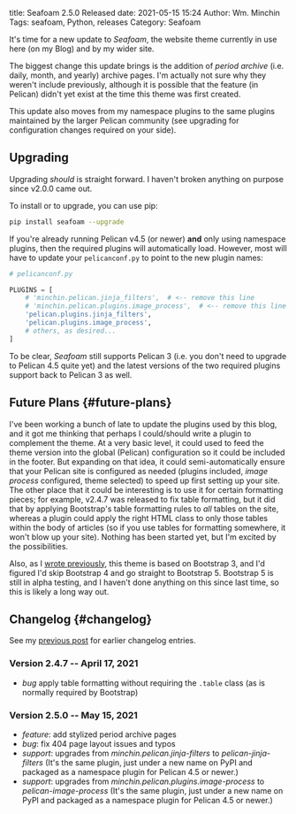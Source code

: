 title: Seafoam 2.5.0 Released
date: 2021-05-15 15:24
Author: Wm. Minchin
Tags: seafoam, Python, releases
Category: Seafoam

It's time for a new update to *Seafoam*, the website theme currently in use
here (on my Blog) and by my wider site.

The biggest change this update brings is the addition of *period archive* (i.e.
daily, month, and yearly) archive pages. I'm actually not sure why they weren't
include previously, although it is possible that the feature (in Pelican) didn't
yet exist at the time this theme was first created.

This update also moves from my namespace plugins to the same plugins maintained
by the larger Pelican community (see upgrading for configuration changes
required on your side).

## Upgrading

Upgrading *should* is straight forward. I haven't broken anything on purpose
since v2.0.0 came out.

To install or to upgrade, you can use pip:

```sh
pip install seafoam --upgrade
```

If you're already running Pelican v4.5 (or newer) **and** only using namespace
plugins, then the required plugins will automatically load. However, most will
have to update your `pelicanconf.py` to point to the new plugin names:

```python
# pelicanconf.py

PLUGINS = [
    # 'minchin.pelican.jinja_filters',  # <-- remove this line
    # 'minchin.pelican.plugins.image_process',  # <-- remove this line
    'pelican.plugins.jinja_filters',
    'pelican.plugins.image_process',
    # others, as desired...
]
```

To be clear, *Seafoam* still supports Pelican 3 (i.e. you don't need to upgrade
to Pelican 4.5 quite yet) and the latest versions of the two required plugins
support back to Pelican 3 as well.

## Future Plans {#future-plans}

I've been working a bunch of late to update the plugins used by this blog, and
it got me thinking that perhaps I could/should write a plugin to complement the
theme. At a very basic level, it could used to feed the theme version into the
global (Pelican) configuration so it could be included in the footer. But
expanding on that idea, it could semi-automatically ensure that your Pelican
site is configured as needed (plugins included, *image process* configured,
theme selected) to speed up first setting up your site. The other place that it
could be interesting is to use it for certain formatting pieces; for example,
v2.4.7 was released to fix table formatting, but it did that by applying
Bootstrap's table formatting rules to *all* tables on the site, whereas a plugin
could apply the right HTML class to only those tables within the body of
articles (so if you use tables for formatting somewhere, it won't blow up your
site). Nothing has been started yet, but I'm excited by the possibilities.

Also, as I [wrote
previously]({filename}20200717-seafoam-245-released.md#future-plans), this theme
is based on Bootstrap 3, and I'd figured I'd skip Bootstrap 4 and go straight to
Bootstrap 5. Bootstrap 5 is still in alpha testing, and I haven't done anything
on this since last time, so this is likely a long way out.

## Changelog {#changelog}

See my [previous post]({filename}20200717-seafoam-245-released.md#changelog) for
earlier changelog entries.

### Version 2.4.7 -- April 17, 2021

- *bug* apply table formatting without requiring the `.table` class (as is
  normally required by Bootstrap)

### Version 2.5.0 -- May 15, 2021

- *feature*: add stylized period archive pages
- *bug*: fix 404 page layout issues and typos
- *support*: upgrades from *minchin.pelican.jinja-filters* to
  *pelican-jinja-filters* (It's the same plugin, just under a new name on
  PyPI and packaged as a namespace plugin for Pelican 4.5 or newer.)
- *support*: upgrades from *minchin.pelican.plugins.image-process* to
  *pelican-image-process* (It's the same plugin, just under a new name on
  PyPI and packaged as a namespace plugin for Pelican 4.5 or newer.)
